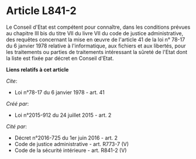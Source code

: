 # Article L841-2

Le Conseil d'Etat est compétent pour connaître, dans les conditions prévues au chapitre III bis du titre VII du livre VII du
code de justice administrative, des requêtes concernant la mise en œuvre de l'article 41 de la loi n° 78-17 du 6 janvier 1978
relative à l'informatique, aux fichiers et aux libertés, pour les traitements ou parties de traitements intéressant la sûreté
de l'Etat dont la liste est fixée par décret en Conseil d'Etat.

**Liens relatifs à cet article**

_Cite_:

  - Loi n°78-17 du 6 janvier 1978 - art. 41

_Créé par_:

  - Loi n°2015-912 du 24 juillet 2015 - art. 2

_Cité par_:

  - Décret n°2016-725 du 1er juin 2016 - art. 2
  - Code de justice administrative - art. R773-7 (V)
  - Code de la sécurité intérieure - art. R841-2 (V)
